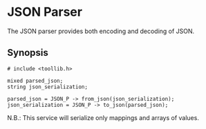 JSON Parser
===========

The JSON parser provides both encoding and decoding of JSON.

Synopsis
--------

    # include <toollib.h>

    mixed parsed_json;
    string json_serialization;

    parsed_json = JSON_P -> from_json(json_serialization);
    json_serialization = JSON_P -> to_json(parsed_json);

N.B.: This service will serialize only mappings and arrays of values.
